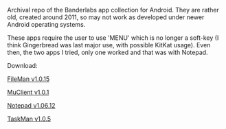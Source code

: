Archival repo of the Banderlabs app collection for Android. They are rather old, created around 2011, so may not work as developed under newer Android operating systems.

These apps require the user to use 'MENU' which is no longer a soft-key (I think Gingerbread was last major use, with possible KitKat usage). Even then, the two apps I tried, only one worked and that was with Notepad.



Download:

[FileMan v1.0.15](https://github.com/emtee40/banderlabs-archive/raw/master/FileMan/bin/FileMan.apk)

[MuClient v1.0.1](https://github.com/emtee40/banderlabs-archive/raw/master/MuClient/bin/MuClient.apk)

[Notepad v1.06.12](https://github.com/emtee40/banderlabs-archive/raw/master/Notepad/bin/Notepad.apk)

[TaskMan v1.0.5](https://github.com/emtee40/banderlabs-archive/raw/master/TaskMan/bin/TaskMan.apk)

